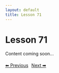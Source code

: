 ```yaml
---
layout: default
title: Lesson 71
---
```


# Lesson 71

Content coming soon...

<div style="margin-top: 20px;">
<a href="/docs/intermediate/Lessons/lesson_70.html" style="margin-right: 10px;">⬅ Previous</a><a href="/docs/intermediate/Lessons/lesson_72.html">Next ➡</a>
</div>
